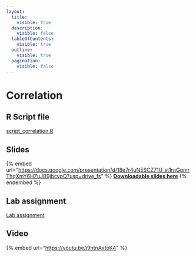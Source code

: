 ```yaml
---
layout:
  title:
    visible: true
  description:
    visible: false
  tableOfContents:
    visible: true
  outline:
    visible: true
  pagination:
    visible: false
---
```


# Correlation

## R Script file

[script\_correlation.R](https://drive.google.com/open?id=1fzydcKVHKVhEp-E3TVSSs0rdpXDQiKWO\&usp=drive\_fs)

## Slides

{% embed url="https://docs.google.com/presentation/d/18e7r4uN5SCZ71U_st1rnGgmrThqXmY6HZuJB9jbcvpQ?usp=drive_fs" %}
[**Downloadable slides here**](https://docs.google.com/presentation/d/18e7r4uN5SCZ71U\_st1rnGgmrThqXmY6HZuJB9jbcvpQ?usp=drive\_fs)
{% endembed %}

## Lab assignment

[Lab assignment](https://docs.google.com/document/d/1NbJu\_egaLAjjcyp1Zb0WY4LWb0KbTlLgee\_iuZDmX6I?usp=drive\_fs)

## Video

{% embed url="https://youtu.be/i9htnAxtoK4" %}
